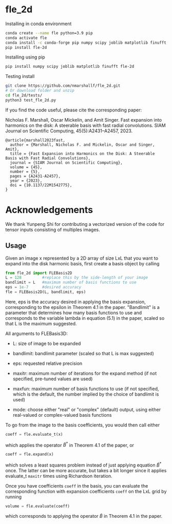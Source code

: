 # fle_2d

Installing in conda environment

```bash
conda create --name fle python=3.9 pip
conda activate fle
conda install -c conda-forge pip numpy scipy joblib matplotlib finufft
pip install fle-2d
```

Installing using pip

```bash
pip install numpy scipy joblib matplotlib finufft fle-2d
```

Testing install

```bash
git clone https://github.com/nmarshallf/fle_2d.git
# Or download folder and unzip
cd fle_2d/tests/
python3 test_fle_2d.py 
```

If you find the code useful, please cite the corresponding paper:

Nicholas F. Marshall, Oscar Mickelin, and Amit Singer. Fast expansion into harmonics on the disk: A steerable basis with fast radial convolutions. SIAM Journal on Scientific Computing, 45(5):A2431–A2457, 2023.

```text
@article{marshall2023fast,
  author = {Marshall, Nicholas F. and Mickelin, Oscar and Singer, Amit},
  title = {Fast Expansion into Harmonics on the Disk: A Steerable Basis with Fast Radial Convolutions},
  journal = {SIAM Journal on Scientific Computing},
  volume = {45},
  number = {5},
  pages = {A2431-A2457},
  year = {2023},
  doi = {10.1137/22M1542775},
}
```

# Acknowledgements
We thank Yunpeng Shi for contributing a vectorized version of the code for tensor inputs consisting of multiples images.


## Usage

Given an image x represented by a 2D array of size LxL that you want to expand into the disk harmonic basis, first create a basis object by calling
```python
from fle_2d import FLEBasis2D
L = 128         #replace this by the side-length of your image
bandlimit = L   #maximum number of basis functions to use
eps = 1e-7      #desired accuracy
fle = FLEBasis2D(L, bandlimit, eps)
```
Here, eps is the accuracy desired in applying the basis expansion, corresponding to the epsilon in Theorem 4.1 in the paper. "Bandlimit" is a parameter that determines how many basis functions to use and corresponds to the variable lambda in equation (5.1) in the paper, scaled so that L is the maximum suggested.

All arguments to FLEBasis3D:

- L:    size of image to be expanded

- bandlimit:    bandlimit parameter (scaled so that L is max suggested)

- eps:     requested relative precision

- maxitr:      maximum number of iterations for the expand method (if not specified, pre-tuned values are used)

- maxfun:      maximum number of basis functions to use (if not specified, which is the default, the number implied by the choice of bandlimit is used)


- mode:       choose either "real" or "complex" (default) output, using either real-valued or complex-valued basis functions


    
To go from the image to the basis coefficients, you would then call either

```python
coeff = fle.evaluate_t(x)
```

which applies the operator $\tilde{B}^*$ in Theorem 4.1 of the paper, or 

```python
coeff = fle.expand(x)
```
which solves a least squares problem instead of just applying equation $\tilde{B}^*$ once. The latter can be more accurate, but takes a bit longer since it applies evaluate_t ```maxitr``` times using Richardson iteration.

Once you have coefficients ```coeff``` in the basis, you can evaluate the corresponding function with expansion coefficients ```coeff``` on the LxL grid by running

```python
volume = fle.evaluate(coeff)
```

which corresponds to applying the operator $\tilde{B}$ in Theorem 4.1 in the paper.
